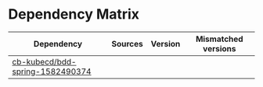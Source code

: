 # Dependency Matrix

Dependency | Sources | Version | Mismatched versions
---------- | ------- | ------- | -------------------
[cb-kubecd/bdd-spring-1582490374](https://github.com/cb-kubecd/bdd-spring-1582490374.git) |  | []() | 
